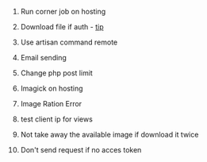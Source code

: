 

1. Run corner job on hosting 
   
2. Download file if auth - [tip](https://stackoverflow.com/questions/41938718/how-to-download-files-using-axios)

3. Use artisan command remote 
   
4. Email sending 

5. Change php post limit 

6. Imagick on hosting 

7. Image Ration Error 

8. test client ip for views 

9. Not take away the available image if download it twice 

10. Don't send request if no acces token 

